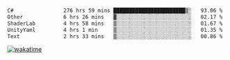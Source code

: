 <!--START_SECTION:waka-->

```txt
C#                276 hrs 59 mins ███████████████████████▒░   93.06 %
Other             6 hrs 26 mins   ▓░░░░░░░░░░░░░░░░░░░░░░░░   02.17 %
ShaderLab         4 hrs 58 mins   ▒░░░░░░░░░░░░░░░░░░░░░░░░   01.67 %
UnityYaml         4 hrs 1 min     ▒░░░░░░░░░░░░░░░░░░░░░░░░   01.35 %
Text              2 hrs 33 mins   ▒░░░░░░░░░░░░░░░░░░░░░░░░   00.86 %
```

<!--END_SECTION:waka-->
[![wakatime](https://wakatime.com/badge/user/6c2f442e-41b4-42e3-bc06-d5d8203ad1da.svg)](https://wakatime.com/@6c2f442e-41b4-42e3-bc06-d5d8203ad1da)
